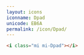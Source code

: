 ```yaml
---
layout: icons
iconname: Dpad
unicode: EB6A
permalink: /icon/Dpad/
---
```


``` html
<i class="mi mi-Dpad"></i>
```
